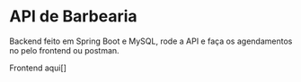 # API de Barbearia

Backend feito em Spring Boot e MySQL, rode a API e faça os agendamentos no pelo frontend ou postman.

Frontend aqui[]

